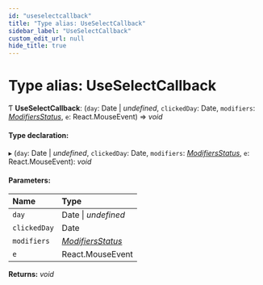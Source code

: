 ```yaml
---
id: "useselectcallback"
title: "Type alias: UseSelectCallback"
sidebar_label: "UseSelectCallback"
custom_edit_url: null
hide_title: true
---
```


# Type alias: UseSelectCallback

Ƭ **UseSelectCallback**: (`day`: Date \| *undefined*, `clickedDay`: Date, `modifiers`: [*ModifiersStatus*](modifiersstatus.md), `e`: React.MouseEvent) => *void*

#### Type declaration:

▸ (`day`: Date \| *undefined*, `clickedDay`: Date, `modifiers`: [*ModifiersStatus*](modifiersstatus.md), `e`: React.MouseEvent): *void*

#### Parameters:

Name | Type |
:------ | :------ |
`day` | Date \| *undefined* |
`clickedDay` | Date |
`modifiers` | [*ModifiersStatus*](modifiersstatus.md) |
`e` | React.MouseEvent |

**Returns:** *void*

